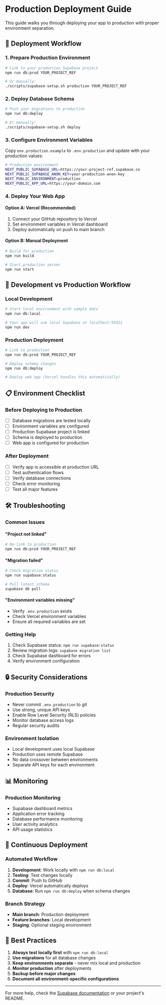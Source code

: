 # Production Deployment Guide

This guide walks you through deploying your app to production with proper environment separation.

## 🚀 Deployment Workflow

### 1. Prepare Production Environment

```bash
# Link to your production Supabase project
npm run db:prod YOUR_PROJECT_REF

# Or manually:
./scripts/supabase-setup.sh production YOUR_PROJECT_REF
```

### 2. Deploy Database Schema

```bash
# Push your migrations to production
npm run db:deploy

# Or manually:
./scripts/supabase-setup.sh deploy
```

### 3. Configure Environment Variables

Copy `env.production.example` to `.env.production` and update with your production values:

```bash
# Production environment
NEXT_PUBLIC_SUPABASE_URL=https://your-project-ref.supabase.co
NEXT_PUBLIC_SUPABASE_ANON_KEY=your-production-anon-key
NEXT_PUBLIC_ENVIRONMENT=production
NEXT_PUBLIC_APP_URL=https://your-domain.com
```

### 4. Deploy Your Web App

#### Option A: Vercel (Recommended)

1. Connect your GitHub repository to Vercel
2. Set environment variables in Vercel dashboard
3. Deploy automatically on push to main branch

#### Option B: Manual Deployment

```bash
# Build for production
npm run build

# Start production server
npm run start
```

## 🔄 Development vs Production Workflow

### Local Development
```bash
# Start local environment with sample data
npm run db:local

# Your app will use local Supabase at localhost:54321
npm run dev
```

### Production Deployment
```bash
# Link to production
npm run db:prod YOUR_PROJECT_REF

# Deploy schema changes
npm run db:deploy

# Deploy web app (Vercel handles this automatically)
```

## 📋 Environment Checklist

### Before Deploying to Production

- [ ] Database migrations are tested locally
- [ ] Environment variables are configured
- [ ] Production Supabase project is linked
- [ ] Schema is deployed to production
- [ ] Web app is configured for production

### After Deployment

- [ ] Verify app is accessible at production URL
- [ ] Test authentication flows
- [ ] Verify database connections
- [ ] Check error monitoring
- [ ] Test all major features

## 🛠️ Troubleshooting

### Common Issues

#### "Project not linked"
```bash
# Re-link to production
npm run db:prod YOUR_PROJECT_REF
```

#### "Migration failed"
```bash
# Check migration status
npm run supabase:status

# Pull latest schema
supabase db pull
```

#### "Environment variables missing"
- Verify `.env.production` exists
- Check Vercel environment variables
- Ensure all required variables are set

### Getting Help

1. Check Supabase status: `npm run supabase:status`
2. Review migration logs: `supabase migration list`
3. Check Supabase dashboard for errors
4. Verify environment configuration

## 🔒 Security Considerations

### Production Security

- Never commit `.env.production` to git
- Use strong, unique API keys
- Enable Row Level Security (RLS) policies
- Monitor database access logs
- Regular security audits

### Environment Isolation

- Local development uses local Supabase
- Production uses remote Supabase
- No data crossover between environments
- Separate API keys for each environment

## 📊 Monitoring

### Production Monitoring

- Supabase dashboard metrics
- Application error tracking
- Database performance monitoring
- User activity analytics
- API usage statistics

## 🚀 Continuous Deployment

### Automated Workflow

1. **Development**: Work locally with `npm run db:local`
2. **Testing**: Test changes locally
3. **Commit**: Push to GitHub
4. **Deploy**: Vercel automatically deploys
5. **Database**: Run `npm run db:deploy` when schema changes

### Branch Strategy

- **Main branch**: Production deployment
- **Feature branches**: Local development
- **Staging**: Optional staging environment

## 📝 Best Practices

1. **Always test locally first** with `npm run db:local`
2. **Use migrations** for all database changes
3. **Keep environments separate** - never mix local and production
4. **Monitor production** after deployments
5. **Backup before major changes**
6. **Document all environment-specific configurations**

---

For more help, check the [Supabase documentation](https://supabase.com/docs) or your project's README. 